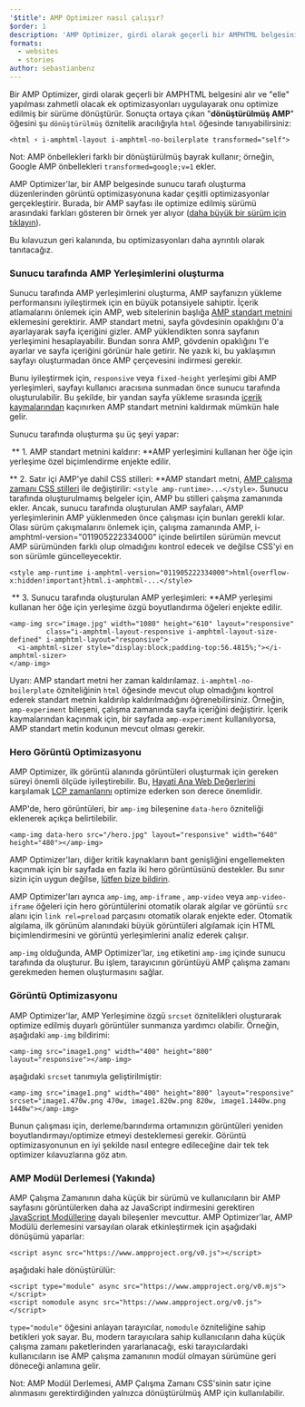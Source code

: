 ```yaml
---
'$title': AMP Optimizer nasıl çalışır?
$order: 1
description: 'AMP Optimizer, girdi olarak geçerli bir AMPHTML belgesini alır ve "elle" yapılması zahmetli olacak ek optimizasyonları uygulayarak onu optimize edilmiş bir sürüme dönüştürür. Bu kılavuz, AMP Optimizer''ın nasıl çalıştığını ayrıntılı olarak açıklıyor.'
formats:
  - websites
  - stories
author: sebastianbenz
---
```


Bir AMP Optimizer, girdi olarak geçerli bir AMPHTML belgesini alır ve "elle" yapılması zahmetli olacak ek optimizasyonları uygulayarak onu optimize edilmiş bir sürüme dönüştürür. Sonuçta ortaya çıkan "**dönüştürülmüş AMP**" öğesini şu `dönüştürülmüş` öznitelik aracılığıyla `html` öğesinde tanıyabilirsiniz:

```
<html ⚡ i-amphtml-layout i-amphtml-no-boilerplate transformed="self">
```

Not: AMP önbellekleri farklı bir dönüştürülmüş bayrak kullanır; örneğin, Google AMP önbellekleri `transformed=google;v=1` ekler.

AMP Optimizer'lar, bir AMP belgesinde sunucu tarafı oluşturma düzenlerinden görüntü optimizasyonuna kadar çeşitli optimizasyonlar gerçekleştirir. Burada, bir AMP sayfası ile optimize edilmiş sürümü arasındaki farkları gösteren bir örnek yer alıyor ([daha büyük bir sürüm için tıklayın](/static/img/docs/guides/optimized-amp-diff.png)).

<a href="/static/img/docs/guides/optimized-amp-diff.png"><amp-img lightbox layout="responsive" width="2560" height="773" src="/static/img/docs/guides/optimized-amp-diff.png"></amp-img></a>

Bu kılavuzun geri kalanında, bu optimizasyonları daha ayrıntılı olarak tanıtacağız.

### Sunucu tarafında AMP Yerleşimlerini oluşturma

Sunucu tarafında AMP yerleşimlerini oluşturma, AMP sayfanızın yükleme performansını iyileştirmek için en büyük potansiyele sahiptir. İçerik atlamalarını önlemek için AMP, web sitelerinin başlığa [AMP standart metnini](https://amp.dev/documentation/guides-and-tutorials/learn/spec/amp-boilerplate/?format=websites) eklemesini gerektirir. AMP standart metni, sayfa gövdesinin opaklığını 0'a ayarlayarak sayfa içeriğini gizler. AMP yüklendikten sonra sayfanın yerleşimini hesaplayabilir. Bundan sonra AMP, gövdenin opaklığını 1'e ayarlar ve sayfa içeriğini görünür hale getirir. Ne yazık ki, bu yaklaşımın sayfayı oluşturmadan önce AMP çerçevesini indirmesi gerekir.

Bunu iyileştirmek için, `responsive` veya `fixed-height` yerleşimi gibi AMP yerleşimleri, sayfayı kullanıcı aracısına sunmadan önce sunucu tarafında oluşturulabilir. Bu şekilde, bir yandan sayfa yükleme sırasında [içerik kaymalarından](https://web.dev/cls/) kaçınırken AMP standart metnini kaldırmak mümkün hale gelir.

Sunucu tarafında oluşturma şu üç şeyi yapar:

⁣ ** 1. AMP standart metnini kaldırır: **AMP yerleşimini kullanan her öğe için yerleşime özel biçimlendirme enjekte edilir.

⁣** 2. Satır içi AMP'ye dahil CSS stilleri: **AMP standart metni, [AMP çalışma zamanı CSS stilleri](https://cdn.ampproject.org/v0.css) ile değiştirilir: `<style amp-runtime>...</style>`. Sunucu tarafında oluşturulmamış belgeler için, AMP bu stilleri çalışma zamanında ekler. Ancak, sunucu tarafında oluşturulan AMP sayfaları, AMP yerleşimlerinin AMP yüklenmeden önce çalışması için bunları gerekli kılar. Olası sürüm çakışmalarını önlemek için, çalışma zamanında AMP, i-amphtml-version="011905222334000" içinde belirtilen sürümün mevcut AMP sürümünden farklı olup olmadığını kontrol edecek ve değilse CSS'yi en son sürümle güncelleyecektir.

```
<style amp-runtime i-amphtml-version="011905222334000">html{overflow-x:hidden!important}html.i-amphtml-...</style>
```

⁣ ** 3. Sunucu tarafında oluşturulan AMP yerleşimleri: **AMP yerleşimi kullanan her öğe için yerleşime özgü boyutlandırma öğeleri enjekte edilir.

```
<amp-img src="image.jpg" width="1080" height="610" layout="responsive"
         class="i-amphtml-layout-responsive i-amphtml-layout-size-defined" i-amphtml-layout="responsive">
  <i-amphtml-sizer style="display:block;padding-top:56.4815%;"></i-amphtml-sizer>
</amp-img>
```

Uyarı: AMP standart metni her zaman kaldırılamaz. `i-amphtml-no-boilerplate` özniteliğinin `html` öğesinde mevcut olup olmadığını kontrol ederek standart metnin kaldırılıp kaldırılmadığını öğrenebilirsiniz. Örneğin, `amp-experiment` bileşeni, çalışma zamanında sayfa içeriğini değiştirir. İçerik kaymalarından kaçınmak için, bir sayfada `amp-experiment` kullanılıyorsa, AMP standart metin kodunun mevcut olması gerekir.

### Hero Görüntü Optimizasyonu

AMP Optimizer, ilk görüntü alanında görüntüleri oluşturmak için gereken süreyi önemli ölçüde iyileştirebilir. Bu, [Hayati Ana Web Değerlerini](https://web.dev/lcp/) karşılamak [LCP zamanlarını](https://web.dev/vitals) optimize ederken son derece önemlidir.

AMP'de, hero görüntüleri, bir `amp-img` bileşenine `data-hero` özniteliği eklenerek açıkça belirtilebilir.

```
<amp-img data-hero src="/hero.jpg" layout="responsive" width="640" height="480"></amp-img>
```

AMP Optimizer'ları, diğer kritik kaynakların bant genişliğini engellemekten kaçınmak için bir sayfada en fazla iki hero görüntüsünü destekler. Bu sınır sizin için uygun değilse, [lütfen bize bildirin](https://github.com/ampproject/amp-toolbox/issues).

AMP Optimizer'ları ayrıca `amp-img`, `amp-iframe` , `amp-video` veya `amp-video-iframe` öğeleri için hero görüntülerini otomatik olarak algılar ve görüntü `src` alanı için `link rel=preload` parçasını otomatik olarak enjekte eder. Otomatik algılama, ilk görünüm alanındaki büyük görüntüleri algılamak için HTML biçimlendirmesini ve görüntü yerleşimlerini analiz ederek çalışır.

`amp-img` olduğunda, AMP Optimizer'lar, `img` etiketini `amp-img` içinde sunucu tarafında da oluşturur. Bu işlem, tarayıcının görüntüyü AMP çalışma zamanı gerekmeden hemen oluşturmasını sağlar.

### Görüntü Optimizasyonu

AMP Optimizer'lar, AMP Yerleşimine özgü `srcset` öznitelikleri oluşturarak optimize edilmiş duyarlı görüntüler sunmanıza yardımcı olabilir. Örneğin, aşağıdaki `amp-img` bildirimi:

```
<amp-img src="image1.png" width="400" height="800" layout="responsive"></amp-img>
```

aşağıdaki `srcset` tanımıyla geliştirilmiştir:

```
<amp-img src="image1.png" width="400" height="800" layout="responsive" srcset="image1.470w.png 470w, image1.820w.png 820w, image1.1440w.png 1440w"></amp-img>
```

Bunun çalışması için, derleme/barındırma ortamınızın görüntüleri yeniden boyutlandırmayı/optimize etmeyi desteklemesi gerekir. Görüntü optimizasyonunun en iyi şekilde nasıl entegre edileceğine dair tek tek optimizer kılavuzlarına göz atın.

### AMP Modül Derlemesi (Yakında)

AMP Çalışma Zamanının daha küçük bir sürümü ve kullanıcıların bir AMP sayfasını görüntülerken daha az JavaScript indirmesini gerektiren [JavaScript Modüllerine](https://v8.dev/features/modules#browser) dayalı bileşenler mevcuttur. AMP Optimizer'lar, AMP Modülü derlemesini varsayılan olarak etkinleştirmek için aşağıdaki dönüşümü yaparlar:

```
<script async src="https://www.ampproject.org/v0.js"></script>
```

aşağıdaki hale dönüştürülür:

```
<script type="module" async src="https://www.ampproject.org/v0.mjs"></script>
<script nomodule async src="https://www.ampproject.org/v0.js"></script>
```

`type="module"` öğesini anlayan tarayıcılar, `nomodule` özniteliğine sahip betikleri yok sayar. Bu, modern tarayıcılara sahip kullanıcıların daha küçük çalışma zamanı paketlerinden yararlanacağı, eski tarayıcılardaki kullanıcıların ise AMP çalışma zamanının modül olmayan sürümüne geri döneceği anlamına gelir.

Not: AMP Modül Derlemesi, AMP Çalışma Zamanı CSS'sinin satır içine alınmasını gerektirdiğinden yalnızca dönüştürülmüş AMP için kullanılabilir.
